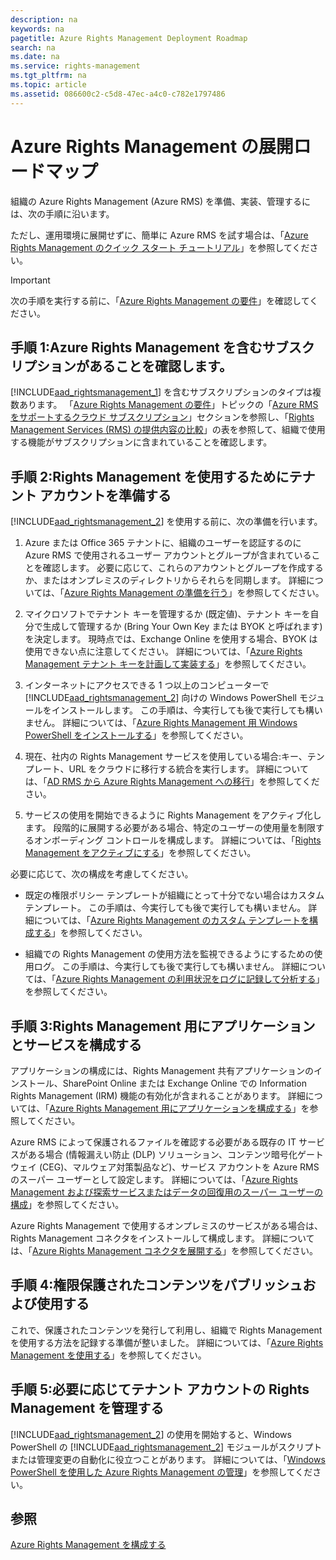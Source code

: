 ```yaml
---
description: na
keywords: na
pagetitle: Azure Rights Management Deployment Roadmap
search: na
ms.date: na
ms.service: rights-management
ms.tgt_pltfrm: na
ms.topic: article
ms.assetid: 086600c2-c5d8-47ec-a4c0-c782e1797486
---
```

# Azure Rights Management の展開ロードマップ
組織の Azure Rights Management (Azure RMS) を準備、実装、管理するには、次の手順に沿います。

ただし、運用環境に展開せずに、簡単に Azure RMS を試す場合は、「[Azure Rights Management のクイック スタート チュートリアル](../Topic/Quick_Start_Tutorial_for_Azure_Rights_Management.md)」を参照してください。

> [!IMPORTANT]
> 次の手順を実行する前に、「[Azure Rights Management の要件](../Topic/Requirements_for_Azure_Rights_Management.md)」を確認してください。

## 手順 1:Azure Rights Management を含むサブスクリプションがあることを確認します。
[!INCLUDE[aad_rightsmanagement_1](../Token/aad_rightsmanagement_1_md.md)] を含むサブスクリプションのタイプは複数あります。 「[Azure Rights Management の要件](../Topic/Requirements_for_Azure_Rights_Management.md)」トピックの「[Azure RMS をサポートするクラウド サブスクリプション](../Topic/Requirements_for_Azure_Rights_Management.md#BKMK_SupportedSubscriptions)」セクションを参照し、「[Rights Management Services (RMS) の提供内容の比較](https://technet.microsoft.com/dn858608)」の表を参照して、組織で使用する機能がサブスクリプションに含まれていることを確認します。

## 手順 2:Rights Management を使用するためにテナント アカウントを準備する
[!INCLUDE[aad_rightsmanagement_2](../Token/aad_rightsmanagement_2_md.md)] を使用する前に、次の準備を行います。

1.  Azure または Office 365 テナントに、組織のユーザーを認証するのに Azure RMS で使用されるユーザー アカウントとグループが含まれていることを確認します。 必要に応じて、これらのアカウントとグループを作成するか、またはオンプレミスのディレクトリからそれらを同期します。 詳細については、「[Azure Rights Management の準備を行う](../Topic/Preparing_for_Azure_Rights_Management.md)」を参照してください。

2.  マイクロソフトでテナント キーを管理するか (既定値)、テナント キーを自分で生成して管理するか (Bring Your Own Key または BYOK と呼ばれます) を決定します。 現時点では、Exchange Online を使用する場合、BYOK は使用できない点に注意してください。 詳細については、「[Azure Rights Management テナント キーを計画して実装する](../Topic/Planning_and_Implementing_Your_Azure_Rights_Management_Tenant_Key.md)」を参照してください。

3.  インターネットにアクセスできる 1 つ以上のコンピューターで [!INCLUDE[aad_rightsmanagement_2](../Token/aad_rightsmanagement_2_md.md)] 向けの Windows PowerShell モジュールをインストールします。 この手順は、今実行しても後で実行しても構いません。 詳細については、「[Azure Rights Management 用 Windows PowerShell をインストールする](../Topic/Installing_Windows_PowerShell_for_Azure_Rights_Management.md)」を参照してください。

4.  現在、社内の Rights Management サービスを使用している場合:キー、テンプレート、URL をクラウドに移行する統合を実行します。 詳細については、「[AD RMS から Azure Rights Management への移行](../Topic/Migrating_from_AD_RMS_to_Azure_Rights_Management.md)」を参照してください。

5.  サービスの使用を開始できるように Rights Management をアクティブ化します。 段階的に展開する必要がある場合、特定のユーザーの使用量を制限するオンボーディング コントロールを構成します。 詳細については、「[Rights Management をアクティブにする](../Topic/Activating_Azure_Rights_Management.md)」を参照してください。

必要に応じて、次の構成を考慮してください。

-   既定の権限ポリシー テンプレートが組織にとって十分でない場合はカスタム テンプレート。 この手順は、今実行しても後で実行しても構いません。 詳細については、「[Azure Rights Management のカスタム テンプレートを構成する](../Topic/Configuring_Custom_Templates_for_Azure_Rights_Management.md)」を参照してください。

-   組織での Rights Management の使用方法を監視できるようにするための使用ログ。 この手順は、今実行しても後で実行しても構いません。 詳細については、「[Azure Rights Management の利用状況をログに記録して分析する](../Topic/Logging_and_Analyzing_Azure_Rights_Management_Usage.md)」を参照してください。

## 手順 3:Rights Management 用にアプリケーションとサービスを構成する
アプリケーションの構成には、Rights Management 共有アプリケーションのインストール、SharePoint Online または Exchange Online での Information Rights Management (IRM) 機能の有効化が含まれることがあります。 詳細については、「[Azure Rights Management 用にアプリケーションを構成する](../Topic/Configuring_Applications_for_Azure_Rights_Management.md)」を参照してください。

Azure RMS によって保護されるファイルを確認する必要がある既存の IT サービスがある場合 (情報漏えい防止 (DLP) ソリューション、コンテンツ暗号化ゲートウェイ (CEG)、マルウェア対策製品など)、サービス アカウントを Azure RMS のスーパー ユーザーとして設定します。 詳細については、「[Azure Rights Management および探索サービスまたはデータの回復用のスーパー ユーザーの構成](../Topic/Configuring_Super_Users_for_Azure_Rights_Management_and_Discovery_Services_or_Data_Recovery.md)」を参照してください。

Azure Rights Management で使用するオンプレミスのサービスがある場合は、Rights Management コネクタをインストールして構成します。 詳細については、「[Azure Rights Management コネクタを展開する](../Topic/Deploying_the_Azure_Rights_Management_Connector.md)」を参照してください。

## 手順 4:権限保護されたコンテンツをパブリッシュおよび使用する
これで、保護されたコンテンツを発行して利用し、組織で Rights Management を使用する方法を記録する準備が整いました。 詳細については、「[Azure Rights Management を使用する](../Topic/Using_Azure_Rights_Management.md)」を参照してください。

## 手順 5:必要に応じてテナント アカウントの Rights Management を管理する
[!INCLUDE[aad_rightsmanagement_2](../Token/aad_rightsmanagement_2_md.md)] の使用を開始すると、Windows PowerShell の [!INCLUDE[aad_rightsmanagement_2](../Token/aad_rightsmanagement_2_md.md)] モジュールがスクリプトまたは管理変更の自動化に役立つことがあります。 詳細については、「[Windows PowerShell を使用した Azure Rights Management の管理](../Topic/Administering_Azure_Rights_Management_by_Using_Windows_PowerShell.md)」を参照してください。

## 参照
[Azure Rights Management を構成する](../Topic/Configuring_Azure_Rights_Management.md)


